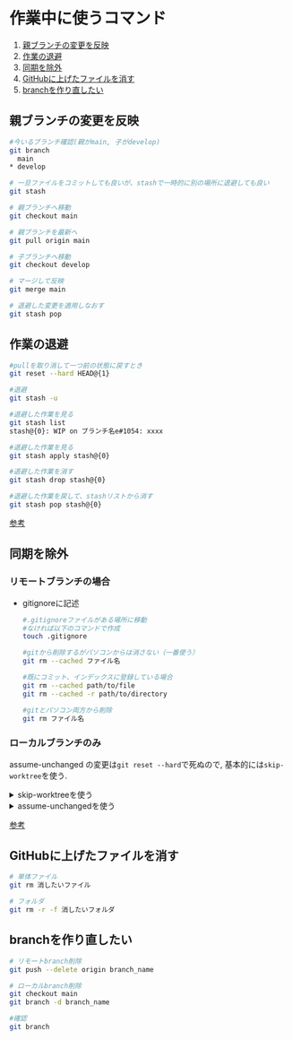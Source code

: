 # 作業中に使うコマンド

1. [親ブランチの変更を反映](#親ブランチの変更を反映)
2. [作業の退避](#作業の退避)
3. [同期を除外](#同期を除外)
4. [GitHubに上げたファイルを消す](#GitHubに上げたファイルを消す)
5. [branchを作り直したい](#branchを作り直したい)

## 親ブランチの変更を反映

  ```bash
  #今いるブランチ確認(親がmain, 子がdevelop)
  git branch
    main
  * develop

  # 一旦ファイルをコミットしても良いが、stashで一時的に別の場所に退避しても良い
  git stash

  # 親ブランチへ移動
  git checkout main

  # 親ブランチを最新へ
  git pull origin main

  # 子ブランチへ移動
  git checkout develop

  # マージして反映
  git merge main

  # 退避した変更を適用しなおす
  git stash pop
  ```


## 作業の退避

  ```bash
  #pullを取り消して一つ前の状態に戻すとき
  git reset --hard HEAD@{1}

  #退避
  git stash -u

  #退避した作業を見る
  git stash list
  stash@{0}: WIP on ブランチ名e#1054: xxxx

  #退避した作業を見る
  git stash apply stash@{0}

  #退避した作業を消す
  git stash drop stash@{0}

  #退避した作業を戻して、stashリストから消す
  git stash pop stash@{0}
  ```

[参考](https://qiita.com/chihiro/items/f373873d5c2dfbd03250)

## 同期を除外

### リモートブランチの場合

- gitignoreに記述

  ```bash
  #.gitignoreファイルがある場所に移動
  #なければ以下のコマンドで作成
  touch .gitignore

  #gitから削除するがパソコンからは消さない（一番使う）
  git rm --cached ファイル名

  #既にコミット、インデックスに登録している場合
  git rm --cached path/to/file
  git rm --cached -r path/to/directory

  #gitとパソコン両方から削除
  git rm ファイル名
  ```

### ローカルブランチのみ

assume-unchanged の変更は`git reset --hard`で死ぬので, 基本的には`skip-worktree`を使う.

<details><summary>skip-worktreeを使う</summary>

  ```bash
  # 除外
  git update-index --skip-worktree path/to/file

  # 除外から戻す
  git update-index --no-skip-worktree path/to/file

  # 確認
  git ls-files -v | grep ^S
  ```

</details>

<details><summary>assume-unchangedを使う</summary>

  ```bash
  #除外
  git update-index --assume-unchanged path/to/file

  #除外から戻す
  git update-index --no-assume-unchanged path/to/file

  #確認
  git ls-files -v | grep ^h
  ```

</details>

[参考](https://qiita.com/sqrtxx/items/38a506e59df67cd5d3a1)

## GitHubに上げたファイルを消す

  ```bash
  # 単体ファイル
  git rm 消したいファイル

  # フォルダ
  git rm -r -f 消したいフォルダ
  ```

## branchを作り直したい

  ```bash
  # リモートbranch削除
  git push --delete origin branch_name

  # ローカルbranch削除
  git checkout main
  git branch -d branch_name

  #確認
  git branch
  ```
